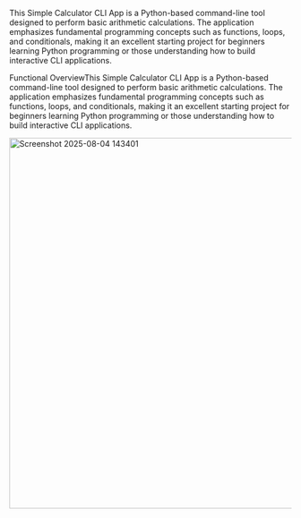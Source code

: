 This Simple Calculator CLI App is a Python-based command-line tool designed to perform basic arithmetic calculations. The application emphasizes fundamental programming concepts such as functions, loops, and conditionals, making it an excellent starting project for beginners learning Python programming or those understanding how to build interactive CLI applications.

Functional OverviewThis Simple Calculator CLI App is a Python-based command-line tool designed to perform basic arithmetic calculations. The application emphasizes fundamental programming concepts such as functions, loops, and conditionals, making it an excellent starting project for beginners learning Python programming or those understanding how to build interactive CLI applications.


<img width="688" height="663" alt="Screenshot 2025-08-04 143401" src="https://github.com/user-attachments/assets/992ede41-cf74-4d23-a6ca-5b6753ef758d" />
